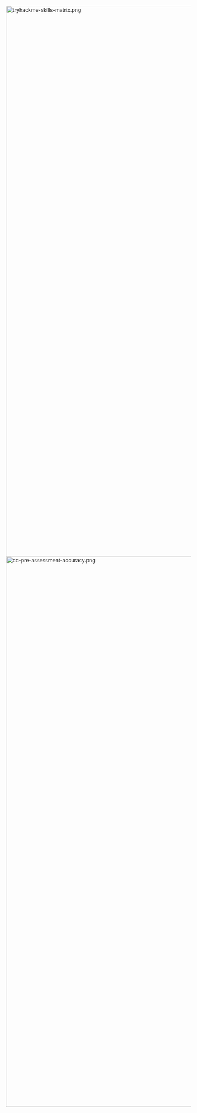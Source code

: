 <img width="2608" height="1500" alt="tryhackme-skills-matrix.png" src="https://github.com/user-attachments/assets/822d1b6c-60b2-4c46-a616-73960d1512a2" />
<img width="2714" height="1500" alt="cc-pre-assessment-accuracy.png" src="https://github.com/user-attachments/assets/123b0d7a-b4e4-4e1c-a624-2f1953beb85f" />
